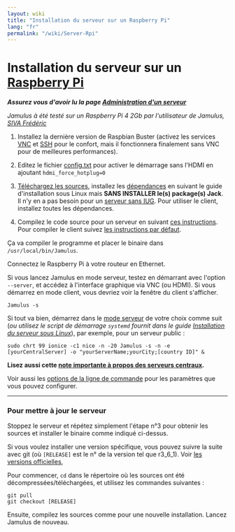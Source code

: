 ```yaml
---
layout: wiki
title: "Installation du serveur sur un Raspberry Pi"
lang: "fr"
permalink: "/wiki/Server-Rpi"
---
```


# Installation du serveur sur un [Raspberry Pi](https://www.raspberrypi.org/)

**_Assurez vous d'avoir lu la page [Administration d'un serveur](Running-a-Server)_**

_Jamulus à été testé sur un Raspberry Pi 4 2Gb par l'utilisateur de Jamulus, [SIVA Frédéric](https://sourceforge.net/u/fredsiva/profile/)_ 

1. Installez la dernière version de Raspbian Buster (activez les services [VNC](https://www.raspberrypi.org/documentation/remote-access/vnc/) et [SSH](https://www.raspberrypi.org/documentation/remote-access/ssh/README.md)  pour le confort, mais il fonctionnera finalement sans VNC pour de meilleures performances).

1. Editez le fichier [config.txt](https://www.raspberrypi.org/documentation/configuration/config-txt/) pour activer le démarrage sans l'HDMI en ajoutant `hdmi_force_hotplug=0`

1. [Téléchargez les sources](Installation-for-Linux#obtenir-les-sources-de-jamulus), installez les [dépendances](Installation-for-Linux#installation-des-dépendances) en suivant le guide d'installation sous Linux mais **SANS INSTALLER le(s) package(s) Jack**. Il n'y en a pas besoin pour un [serveur sans <abbr title="Interface graphique utilisateur">IUG</abbr>](Server-Linux#serveur-sans-iug). Pour utiliser le client, installez toutes les dépendances.

1. Compilez le code source pour un serveur en suivant [ces instructions](Server-Linux#compiler-le-code-source). Pour compiler le client suivez [les instructions par défaut](Installation-for-Linux#compiler-jamulus).

Ça va compiler le programme et placer le binaire dans `/usr/local/bin/Jamulus`.

Connectez le Raspberry Pi à votre routeur en Ethernet.

Si vous lancez Jamulus en mode serveur, testez en démarrant avec l'option `--server`, et accédez à l'interface graphique via VNC (ou HDMI). Si vous démarrez en mode client, vous devriez voir la fenêtre du client s'afficher.

`Jamulus -s`

Si tout va bien, démarrez dans le [mode serveur](Choosing-a-Server-Type) de votre choix comme suit (_ou utilisez le script de démarrage `systemd` fournit dans le guide [Installation du serveur sous Linux](Server-Linux#création-du-script-de-démarrage)_), par exemple, pour un serveur public :

`sudo chrt 99 ionice -c1 nice -n -20 Jamulus -s -n -e [yourCentralServer] -o "yourServerName;yourCity;[country ID]" &`

**Lisez aussi cette [note importante à propos des serveurs centraux](Central-Servers).**

Voir aussi les [options de la ligne de commande](Command-Line-Options) pour les paramètres que vous pouvez configurer.

***

### Pour mettre à jour le serveur

Stoppez le serveur et répétez simplement l'étape n°3 pour obtenir les sources et installer le binaire comme indiqué ci-dessus.

Si vous voulez installer une version spécifique, vous pouvez suivre la suite avec git (où `[RELEASE]` est le n° de la version tel que r3_6_1). Voir [les versions officielles](https://github.com/corrados/jamulus/releases), 

Pour commencer, `cd` dans le répertoire où les sources ont été décompressées/téléchargées, et utilisez les commandes suivantes :

~~~
git pull
git checkout [RELEASE]
~~~

Ensuite, compilez les sources comme pour une nouvelle installation. Lancez Jamulus de nouveau.
